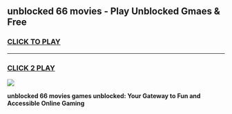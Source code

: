 
## unblocked 66 movies - Play Unblocked Gmaes & Free
<h3>
<a href="https://news.freeplayer.one?title=unblocked_66_movies&ref=23F">CLICK TO PLAY</a></h3>
<hr>

<h3>
<a href="https://news.freeplayer.one?title=unblocked_66_movies&ref=23F">CLICK 2 PLAY</a>
  
</h3>

<a href="https://news.freeplayer.one?title=unblocked_66_movies&ref=23F/"><img src="https://clearcache.store/games.png"></a>


**unblocked 66 movies games unblocked: Your Gateway to Fun and Accessible Online Gaming**

